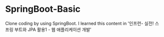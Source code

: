 # SpringBoot-Basic
Clone coding by using SpringBoot. I learned this content in '인프런- 실전! 스프링 부트와 JPA 활용1 - 웹 애플리케이션 개발'
